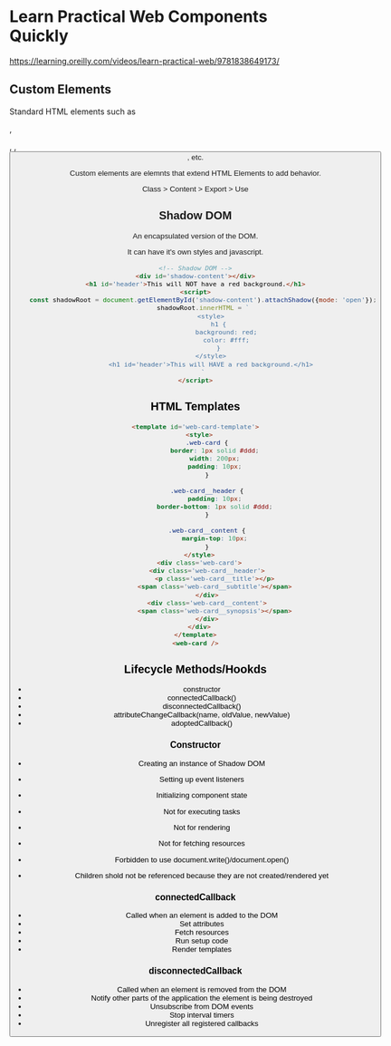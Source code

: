 # Learn Practical Web Components Quickly

https://learning.oreilly.com/videos/learn-practical-web/9781838649173/

## Custom Elements

Standard HTML elements such as <div>, <p>, <a>, <button>, etc.

Custom elements are elemnts that extend HTML Elements to add behavior.

Class > Content > Export > Use

## Shadow DOM

An encapsulated version of the DOM.

It can have it's own styles and javascript.

```html
<!-- Shadow DOM -->
<div id='shadow-content'></div>
<h1 id='header'>This will NOT have a red background.</h1>
<script>
    const shadowRoot = document.getElementById('shadow-content').attachShadow({mode: 'open'});
    shadowRoot.innerHTML = `
        <style>
            h1 {
                background: red;
                color: #fff;
            }
        </style>
        <h1 id='header'>This will HAVE a red background.</h1>
    `
</script>
```


## HTML Templates

```html
<template id='web-card-template'>
  <style>
      .web-card {
          border: 1px solid #ddd;
          width: 200px;
          padding: 10px;
      }

      .web-card__header {
          padding: 10px;
          border-bottom: 1px solid #ddd;
      }

      .web-card__content {
          margin-top: 10px;
      }
  </style>
  <div class='web-card'>
      <div class='web-card__header'>
          <p class='web-card__title'></p>
          <span class='web-card__subtitle'></span>
      </div>
      <div class='web-card__content'>
          <span class='web-card__synopsis'></span>
      </div>
  </div>
</template>
<web-card />
```

## Lifecycle Methods/Hookds

- constructor
- connectedCallback()
- disconnectedCallback()
- attributeChangeCallback(name, oldValue, newValue)
- adoptedCallback()

### Constructor
- Creating an instance of Shadow DOM
- Setting up event listeners
- Initializing component state

- Not for executing tasks
- Not for rendering
- Not for fetching resources

- Forbidden to use document.write()/document.open()
- Children shold not be referenced because they are not created/rendered yet

### connectedCallback
- Called when an element is added to the DOM
- Set attributes
- Fetch resources
- Run setup code
- Render templates

### disconnectedCallback
- Called when an element is removed from the DOM
- Notify other parts of the application the element is being destroyed
- Unsubscribe from DOM events
- Stop interval timers
- Unregister all registered callbacks
